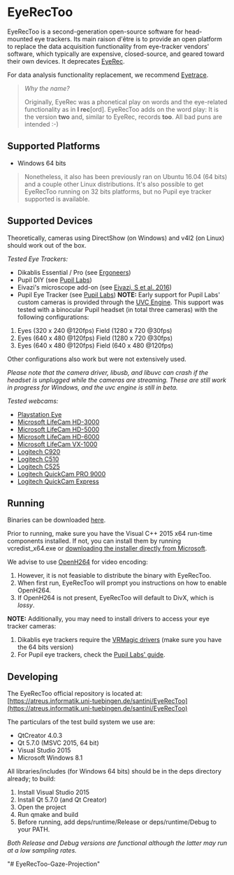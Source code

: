 # EyeRecToo

EyeRecToo is a second-generation open-source software for head-mounted eye trackers.
Its main raison d'être is to provide an open platform to replace the data
acquisition functionality from eye-tracker vendors' software, which typically
are expensive, closed-source, and geared toward their own devices.
It deprecates [EyeRec](https://www-ti.informatik.uni-tuebingen.de/santini/EyeRec).

For data analysis functionality replacement, we recommend
[Eyetrace](http://www.ti.uni-tuebingen.de/Eyetrace.1751.0.html).

>*Why the name?*
>
>Originally, EyeRec was a phonetical play on words and the
>eye-related functionality as in **I rec**[ord].
>EyeRecToo adds on the word play: It is the version **two** and, similar to EyeRec, records **too**.
>All bad puns are intended :-)

## Supported Platforms

- Windows 64 bits

>Nonetheless, it also has been previously ran on Ubuntu 16.04 (64 bits) and a
>couple other Linux distributions.
>It's also possible to get EyeRecToo running on 32 bits platforms, but no Pupil
>eye tracker supported is available.

## Supported Devices

Theoretically, cameras using DirectShow (on Windows) and v4l2 (on Linux)
should work out of the box.

*Tested Eye Trackers:*
- Dikablis Essential / Pro (see [Ergoneers](http://www.ergoneers.com))
- Pupil DIY (see [Pupil Labs](https://pupil-labs.com/))
- Eivazi's microscope add-on (see [Eivazi, S et al.  2016](http://ieeexplore.ieee.org/document/7329925/))
- Pupil Eye Tracker (see [Pupil Labs](https://pupil-labs.com/store/))
**NOTE:** Early support for Pupil Labs' custom cameras is provided
through the [UVC Engine](https://atreus.informatik.uni-tuebingen.de/santini/uvcengine).
This support was tested with a binocular Pupil headset (in total three cameras) with the
following configurations:
1. Eyes (320 x 240 @120fps) Field (1280 x 720 @30fps)
2. Eyes (640 x 480 @120fps) Field (1280 x 720 @30fps)
3. Eyes (640 x 480 @120fps) Field (640 x 480 @120fps)

Other configurations also work but were not extensively used.

*Please note that the camera driver, libusb, and libuvc can crash if the headset is unplugged
while the cameras are streaming. These are still work in progress for Windows,
and the uvc engine is still in beta.*


*Tested webcams:*
- [Playstation Eye](https://en.wikipedia.org/wiki/PlayStation_Eye)
- [Microsoft LifeCam HD-3000](https://www.microsoft.com/accessories/en-us/products/webcams/lifecam-hd-3000/t3h-00011)
- [Microsoft LifeCam HD-5000](https://www.microsoft.com/accessories/en-us/d/lifecam-hd-5000)
- [Microsoft LifeCam HD-6000](https://www.microsoft.com/accessories/en-us/d/lifecam-hd-6000-for-notebooks)
- [Microsoft LifeCam VX-1000](https://www.microsoft.com/accessories/en-us/d/lifecam-vx-1000)
- [Logitech C920](http://www.logitech.com/en-us/product/hd-pro-webcam-c920)
- [Logitech C510](http://support.logitech.com/en_us/product/hd-webcam-c510)
- [Logitech C525](http://www.logitech.com/en-us/product/hd-webcam-c525)
- [Logitech QuickCam PRO 9000](http://support.logitech.com/en_us/product/quickcam-pro-9000)
- [Logitech QuickCam Express](http://support.logitech.com/en_us/product/quickcam-express)


## Running

Binaries can be downloaded [here](www.ti.uni-tuebingen.de/perception).

Prior to running, make sure you have the Visual C++ 2015 x64 run-time
components installed. If not, you can install them by running
vcredist_x64.exe or
[downloading the installer directly from Microsoft](https://download.microsoft.com/download/9/3/F/93FCF1E7-E6A4-478B-96E7-D4B285925B00/vc_redist.x64.exe).

We advise to use [OpenH264](http://www.openh264.org/) for video encoding:
1. However, it is not feasiable to distribute the binary with EyeRecToo.
2. When first run, EyeRecToo will prompt you instructions on how to enable OpenH264.
3. If OpenH264 is not present, EyeRecToo will default to DivX, which is *lossy*.

**NOTE:** Additionally, you may need to install drivers to access your eye tracker
cameras:

1. Dikablis eye trackers require the
[VRMagic drivers](https://www.vrmagic.com/imaging/downloads/) (make sure you
have the 64 bits version)
2. For Pupil eye trackers, check the [Pupil Labs' guide](https://github.com/pupil-labs/pupil/wiki/Windows-Driver-Setup).

## Developing

The EyeRecToo official repository is located at:
[https://atreus.informatik.uni-tuebingen.de/santini/EyeRecToo](https://atreus.informatik.uni-tuebingen.de/santini/EyeRecToo)

The particulars of the test build system we use are:
- QtCreator 4.0.3
- Qt 5.7.0 (MSVC 2015, 64 bit)
- Visual Studio 2015
- Microsoft Windows 8.1

All libraries/includes (for Windows 64 bits) should be in the deps directory already; to build:
1. Install Visual Studio 2015
2. Install Qt 5.7.0 (and Qt Creator)
3. Open the project
4. Run qmake and build
5. Before running, add deps/runtime/Release or deps/runtime/Debug to your PATH.

*Both Release and Debug versions are functional although the latter may run at a low sampling rates.*

"# EyeRecToo-Gaze-Projection" 
